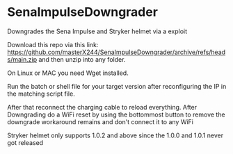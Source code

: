 # SenaImpulseDowngrader
Downgrades the Sena Impulse and Stryker helmet via a exploit

Download this repo via this link: https://github.com/masterX244/SenaImpulseDowngrader/archive/refs/heads/main.zip
and then unzip into any folder.

On Linux or MAC you need Wget installed.

Run the batch or shell file for your target version after reconfiguring the IP in the matching script file.

After that reconnect the charging cable to reload everything. After Downgrading do a WiFi reset by using the bottommost button to remove the downgrade workaround remains and don't connect it to any WiFi

Stryker helmet only supports 1.0.2 and above since the 1.0.0 and 1.0.1 never got released